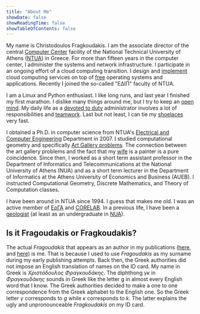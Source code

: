 ```yaml
---
title: "About Me"
showDate: false
showReadingTime: false
showTableOfContents: false
---
```


My name is Christodoulos Fragkoudakis. I am the associate director of the central [Computer Center][computer center]
facility of the National Technical University of Athens ([NTUA][ntua]) in
Greece. For more than fifteen years in the computer center, I administer the
systems and network infrastructure. I participate in an ongoing effort of
a cloud computing transition. I design and [implement][cloudpaper] cloud
computing services on top of [free][floss] operating systems and applications.
Recently I joined the so-called "ΕΔΙΠ" faculty of NTUA.

I am a Linux and Python enthusiast. I like long runs, and last year I finished
my first marathon. I dislike many things around me, but I try to keep an [open
mind][open mind]. My daily life as a [devoted to duty][devoted] administrator
involves a lot of responsibilities and [teamwork][teamwork]. Last but not
least, I can tie my [shoelaces][shoelace] very fast.

I obtained a Ph.D. in computer science from NTUA's [Electrical and Computer
Engineering][ntuaecedept] Department in 2007. I studied computational geometry
and specifically [Art Gallery problems][art gallery]. The connection between
the art gallery problems and the fact that my [wife][wife] is a painter is
a pure coincidence. Since then, I worked as a short term assistant professor in
the Department of Informatics and Telecommunications at the National University
of Athens (NUA) and as a short term lecturer in the Department of Informatics
at the Athens University of Economics and Business (AUEB). I instructed
Computational Geometry, Discrete Mathematics, and Theory of Computation
classes.

I have been around in NTUA since 1994. I guess that makes me old. I was an
active member of [ΕρΓΑ][erga] and [CORELAB][corelab]. In a previous life,
I have been a [geologist][how to spot a geologist] (at least as an
undergraduate in [NUA][geonua]).

## Is it Fragoudakis or Fragkoudakis?

The actual _Fragoudakis_ that appears as an author in my publications
([here][dblp], and [here][igi]) is me. That is because I used to use
_Fragoudakis_ as my surname during my early publishing attempts. Back then, the
Greek authorities did not impose an English translation of names on the ID
card. My name in Greek is _Χριστόδουλος Φραγκουδάκης_. The diphthong _γκ_ in
_Φραγκουδάκης_ sounds in Greek like the letter g in almost every English word
that I know. The Greek authorities decided to make a one to one correspondence
from the Greek alphabet to the English one. So the Greek letter _γ_ corresponds
to _g_ while _κ_ corresponds to _k_. The latter explains the ugly and
unpronounceable _Fragkoudakis_ on my ID card.

[ntua]: http://www.ntua.gr
[computer center]: http://www.central.ntua.gr
[teamwork]: /2015/09/29/team-work.html
[wife]: http://michalakopoulou.gr
[devoted]: https://xkcd.com/705/
[shoelace]: /2017/04/18/how-to-tie-a-shoelace-really-fast.html
[erga]: http://erga.di.uoa.gr/index.html
[corelab]: http://corelab.ntua.gr/
[geonua]: http://www.geol.uoa.gr/index.php/en/
[how to spot a geologist]: https://youtu.be/o4CFaClI4ow
[art gallery]: https://en.wikipedia.org/wiki/Art_gallery_problem
[ntuaecedept]: https://www.ece.ntua.gr/en
[dblp]: https://dblp.uni-trier.de/pers/hd/f/Fragoudakis:Christodoulos
[igi]: https://www.igi-global.com/gateway/chapter/62221
[floss]: https://www.gnu.org/philosophy/floss-and-foss.html
[cloudpaper]: https://ieeexplore.ieee.org/document/6681228
[open mind]: https://quoteinvestigator.com/2014/04/13/open-mind/
